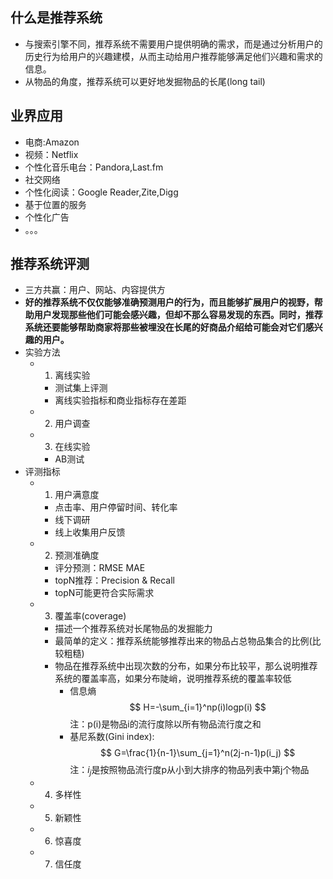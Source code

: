 ## 什么是推荐系统
- 与搜索引擎不同，推荐系统不需要用户提供明确的需求，而是通过分析用户的历史行为给用户的兴趣建模，从而主动给用户推荐能够满足他们兴趣和需求的信息。
- 从物品的角度，推荐系统可以更好地发掘物品的长尾(long tail)

## 业界应用
- 电商:Amazon
- 视频：Netflix
- 个性化音乐电台：Pandora,Last.fm
- 社交网络
- 个性化阅读：Google Reader,Zite,Digg
- 基于位置的服务
- 个性化广告
- 。。。

## 推荐系统评测
- 三方共赢：用户、网站、内容提供方
- **好的推荐系统不仅仅能够准确预测用户的行为，而且能够扩展用户的视野，帮助用户发现那些他们可能会感兴趣，但却不那么容易发现的东西。同时，推荐系统还要能够帮助商家将那些被埋没在长尾的好商品介绍给可能会对它们感兴趣的用户。**
- 实验方法
    - 1. 离线实验
        - 测试集上评测
        - 离线实验指标和商业指标存在差距
    - 2. 用户调查
    - 3. 在线实验
        - AB测试
- 评测指标
    - 1. 用户满意度
        - 点击率、用户停留时间、转化率
        - 线下调研
        - 线上收集用户反馈

    - 2. 预测准确度
        - 评分预测：RMSE MAE
        - topN推荐：Precision & Recall
        - topN可能更符合实际需求

    - 3. 覆盖率(coverage)
        - 描述一个推荐系统对长尾物品的发掘能力
        - 最简单的定义：推荐系统能够推荐出来的物品占总物品集合的比例(比较粗糙)
        - 物品在推荐系统中出现次数的分布，如果分布比较平，那么说明推荐系统的覆盖率高，如果分布陡峭，说明推荐系统的覆盖率较低
            - 信息熵
            $$ H=-\sum_{i=1}^np(i)logp(i) $$
            注：p(i)是物品i的流行度除以所有物品流行度之和
            - 基尼系数(Gini index):
            $$ G=\frac{1}{n-1}\sum_{j=1}^n(2j-n-1)p(i_j) $$
            注：$i_j$是按照物品流行度p从小到大排序的物品列表中第j个物品
            
    - 4. 多样性

    - 5. 新颖性

    - 6. 惊喜度

    - 7. 信任度

